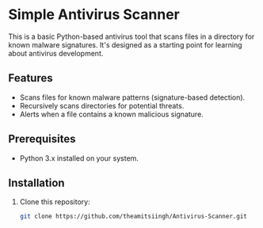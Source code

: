 # Simple Antivirus Scanner

This is a basic Python-based antivirus tool that scans files in a directory for known malware signatures. It's designed as a starting point for learning about antivirus development.

## Features
- Scans files for known malware patterns (signature-based detection).
- Recursively scans directories for potential threats.
- Alerts when a file contains a known malicious signature.

## Prerequisites
- Python 3.x installed on your system.

## Installation
1. Clone this repository:
   ```bash
   git clone https://github.com/theamitsiingh/Antivirus-Scanner.git
